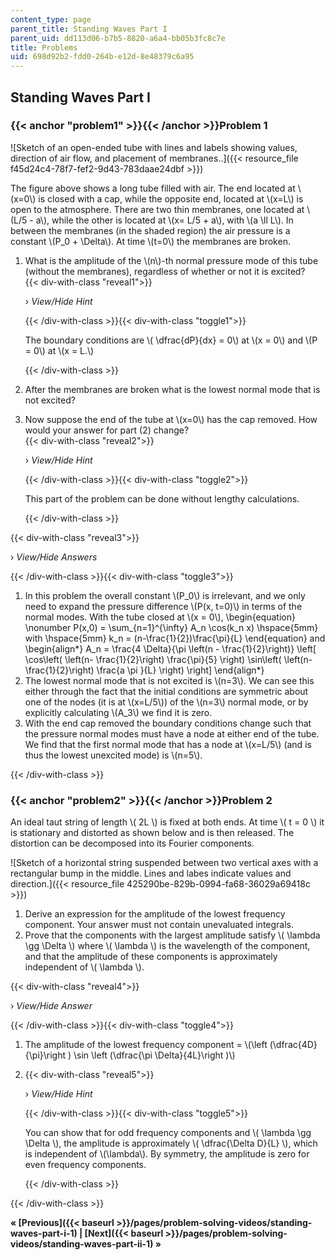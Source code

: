 ```yaml
---
content_type: page
parent_title: Standing Waves Part I
parent_uid: dd113d06-b7b5-8820-a6a4-bb05b3fc8c7e
title: Problems
uid: 698d92b2-fdd0-264b-e12d-8e48379c6a95
---
```


Standing Waves Part I
---------------------

### {{< anchor "problem1" >}}{{< /anchor >}}Problem 1

![Sketch of an open-ended tube with lines and labels showing values, direction of air flow, and placement of membranes..]({{< resource_file f45d24c4-78f7-fef2-9d43-783daae24dbf >}})

The figure above shows a long tube filled with air. The end located at \\(x=0\\) is closed with a cap, while the opposite end, located at \\(x=L\\) is open to the atmosphere. There are two thin membranes, one located at \\(L/5 - a\\), while the other is located at \\(x= L/5 + a\\), with \\(a \\ll L\\). In between the membranes (in the shaded region) the air pressure is a constant \\(P\_0 + \\Delta\\). At time \\(t=0\\) the membranes are broken.

1.  What is the amplitude of the \\(n\\)-th normal pressure mode of this tube (without the membranes), regardless of whether or not it is excited?  
    {{< div-with-class "reveal1">}}
    
    › _View/Hide Hint_
    
    {{< /div-with-class >}}{{< div-with-class "toggle1">}}
    
    The boundary conditions are \\( \\dfrac{dP}{dx} = 0\\) at \\(x = 0\\) and \\(P = 0\\) at \\(x = L.\\)
    
    {{< /div-with-class >}}
2.  After the membranes are broken what is the lowest normal mode that is not excited?
3.  Now suppose the end of the tube at \\(x=0\\) has the cap removed. How would your answer for part (2) change?  
    {{< div-with-class "reveal2">}}
    
    › _View/Hide Hint_
    
    {{< /div-with-class >}}{{< div-with-class "toggle2">}}
    
    This part of the problem can be done without lengthy calculations.
    
    {{< /div-with-class >}}

{{< div-with-class "reveal3">}}

› _View/Hide Answers_

{{< /div-with-class >}}{{< div-with-class "toggle3">}}

1.  In this problem the overall constant \\(P\_0\\) is irrelevant, and we only need to expand the pressure difference \\(P(x, t=0)\\) in terms of the normal modes. With the tube closed at \\(x = 0\\), \\begin{equation} \\nonumber P(x,0) = \\sum\_{n=1}^{\\infty} A\_n \\cos(k\_n x) \\hspace{5mm} with \\hspace{5mm} k\_n = (n-\\frac{1}{2})\\frac{\\pi}{L} \\end{equation} and \\begin{align\*} A\_n = \\frac{4 \\Delta}{\\pi \\left(n - \\frac{1}{2}\\right)} \\left\[ \\cos\\left( \\left(n- \\frac{1}{2}\\right) \\frac{\\pi}{5} \\right) \\sin\\left( \\left(n- \\frac{1}{2}\\right) \\frac{a \\pi }{L} \\right) \\right\] \\end{align\*}
2.  The lowest normal mode that is not excited is \\(n=3\\). We can see this either through the fact that the initial conditions are symmetric about one of the nodes (it is at \\(x=L/5\\)) of the \\(n=3\\) normal mode, or by explicitly calculating \\(A\_3\\) we find it is zero.
3.  With the end cap removed the boundary conditions change such that the pressure normal modes must have a node at either end of the tube. We find that the first normal mode that has a node at \\(x=L/5\\) (and is thus the lowest unexcited mode) is \\(n=5\\).

{{< /div-with-class >}}

### {{< anchor "problem2" >}}{{< /anchor >}}Problem 2

An ideal taut string of length \\( 2L \\) is fixed at both ends. At time \\( t = 0 \\) it is stationary and distorted as shown below and is then released. The distortion can be decomposed into its Fourier components.

![Sketch of a horizontal string suspended between two vertical axes with a rectangular bump in the middle. Lines and labes indicate values and direction.]({{< resource_file 425290be-829b-0994-fa68-36029a69418c >}})

1.  Derive an expression for the amplitude of the lowest frequency component. Your answer must not contain unevaluated integrals.
2.  Prove that the components with the largest amplitude satisfy \\( \\lambda \\gg \\Delta \\) where \\( \\lambda \\) is the wavelength of the component, and that the amplitude of these components is approximately independent of \\( \\lambda \\).

{{< div-with-class "reveal4">}}

› _View/Hide Answer_

{{< /div-with-class >}}{{< div-with-class "toggle4">}}

1.  The amplitude of the lowest frequency component = \\(\\left (\\dfrac{4D}{\\pi}\\right ) \\sin \\left (\\dfrac{\\pi \\Delta}{4L}\\right )\\)
2.  {{< div-with-class "reveal5">}}
    
    › _View/Hide Hint_
    
    {{< /div-with-class >}}{{< div-with-class "toggle5">}}
    
    You can show that for odd frequency components and \\( \\lambda \\gg \\Delta \\), the amplitude is approximately \\( \\dfrac{\\Delta D}{L} \\), which is independent of \\(\\lambda\\). By symmetry, the amplitude is zero for even frequency components.
    
    {{< /div-with-class >}}

{{< /div-with-class >}}

**« [Previous]({{< baseurl >}}/pages/problem-solving-videos/standing-waves-part-i-1) | [Next]({{< baseurl >}}/pages/problem-solving-videos/standing-waves-part-ii-1) »**